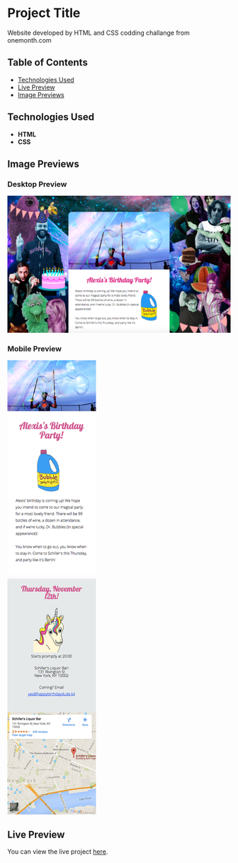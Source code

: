 # Project Title

Website developed by HTML and CSS codding challange from onemonth.com

## Table of Contents

- [Technologies Used](#technologies-used)
- [Live Preview](https://testapphbd.netlify.app/)
- [Image Previews](#image-previews)

## Technologies Used
- **HTML**
- **CSS**


## Image Previews

### Desktop Preview
![Desktop Preview](designs/comp-desktop.png)

### Mobile Preview
![Mobile Preview](designs/comp-mobile.png)
## Live Preview

You can view the live project [here](https://testapphbd.netlify.app/).
